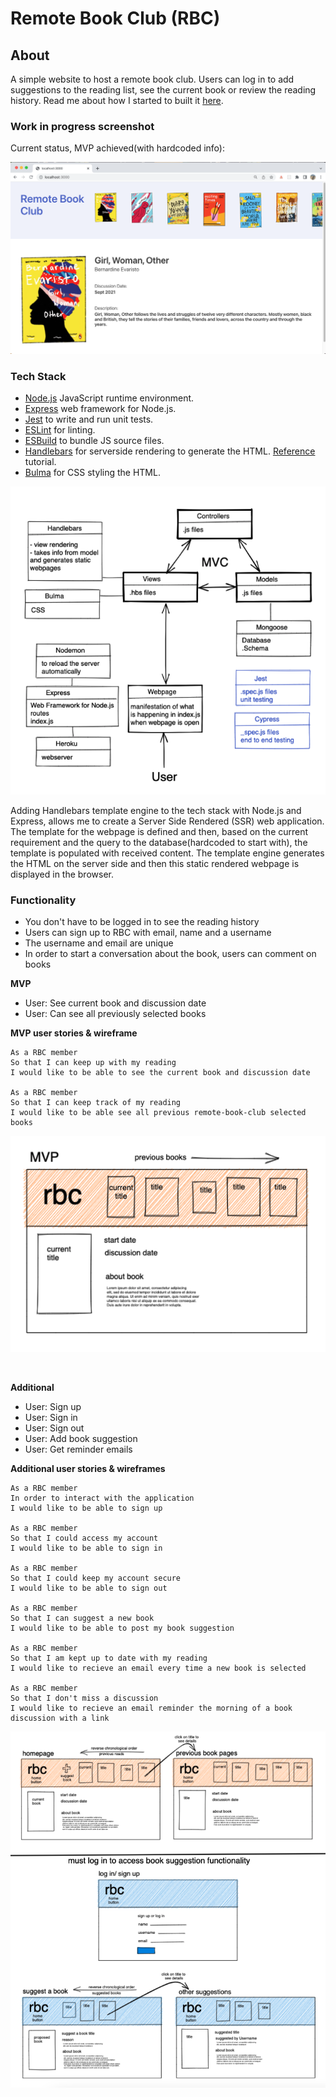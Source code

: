 # Remote Book Club (RBC)

## About

A simple website to host a remote book club. Users can log in to add suggestions to the reading list, see the current book or review the reading history. Read me about how I started to built it [here](https://mmguinness.github.io/portfolio/portfolio/2022/05/12/Model-view-controller.html).

### Work in progress screenshot

Current status, MVP achieved(with hardcoded info):

![](./images/Work-in-progress-220520.png)

### Tech Stack

- [Node.js](https://nodejs.org/en/docs/guides/getting-started-guide/) JavaScript runtime environment.
- [Express](https://expressjs.com/) web framework for Node.js.
- [Jest](https://jestjs.io/) to write and run unit tests.
- [ESLint](https://eslint.org) for linting.
- [ESBuild](https://esbuild.github.io/getting-started/) to bundle JS source files.
- [Handlebars](https://handlebarsjs.com/) for serverside rendering to generate the HTML. [Reference](https://stackabuse.com/guide-to-handlebars-templating-engine-for-node/) tutorial. 
- [Bulma](https://bulma.io/documentation) for CSS styling the HTML.

![](./images/Diagram_01.png)

Adding Handlebars template engine to the tech stack with Node.js and Express, allows me to create a Server Side Rendered (SSR) web application. The template for the webpage is defined and then, based on the current requirement and the query to the database(hardcoded to start with), the template is populated with received content. The template engine generates the HTML on the server side and then this static rendered webpage is displayed in the browser. 


### Functionality

- You don't have to be logged in to see the reading history
- Users can sign up to RBC with email, name and a username
- The username and email are unique
- In order to start a conversation about the book, users can comment on books

**MVP**

- User: See current book and discussion date
- User: Can see all previously selected books

**MVP user stories & wireframe**

```
As a RBC member
So that I can keep up with my reading
I would like to be able to see the current book and discussion date

As a RBC member
So that I can keep track of my reading
I would like to be able see all previous remote-book-club selected books
```

![](./images/wireframeMVP.png)



<br>

**Additional**<br>

- User: Sign up
- User: Sign in
- User: Sign out
- User: Add book suggestion
- User: Get reminder emails

**Additional user stories & wireframes**

```
As a RBC member
In order to interact with the application
I would like to be able to sign up

As a RBC member
So that I could access my account
I would like to be able to sign in

As a RBC member
So that I could keep my account secure
I would like to be able to sign out

As a RBC member
So that I can suggest a new book
I would like to be able to post my book suggestion

As a RBC member
So that I am kept up to date with my reading
I would like to recieve an email every time a new book is selected

As a RBC member
So that I don't miss a discussion
I would like to recieve an email reminder the morning of a book discussion with a link
```

![](./images/wireframeAdditional.png)

